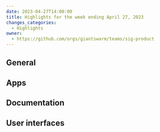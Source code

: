 ```yaml
---
date: 2023-04-27T14:00:00
title: Highlights for the week ending April 27, 2023
changes_categories:
  - Highlights
owner:
  - https://github.com/orgs/giantswarm/teams/sig-product
---
```


## General

## Apps

## Documentation

## User interfaces
